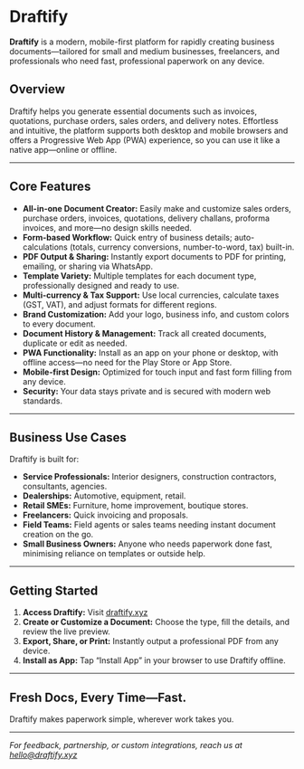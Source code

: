 # Draftify

**Draftify** is a modern, mobile-first platform for rapidly creating business documents—tailored for small and medium businesses, freelancers, and professionals who need fast, professional paperwork on any device.

## Overview

Draftify helps you generate essential documents such as invoices, quotations, purchase orders, sales orders, and delivery notes. Effortless and intuitive, the platform supports both desktop and mobile browsers and offers a Progressive Web App (PWA) experience, so you can use it like a native app—online or offline.

***

## Core Features

- **All-in-one Document Creator:** Easily make and customize sales orders, purchase orders, invoices, quotations, delivery challans, proforma invoices, and more—no design skills needed.
- **Form-based Workflow:** Quick entry of business details; auto-calculations (totals, currency conversions, number-to-word, tax) built-in.
- **PDF Output \& Sharing:** Instantly export documents to PDF for printing, emailing, or sharing via WhatsApp.
- **Template Variety:** Multiple templates for each document type, professionally designed and ready to use.
- **Multi-currency \& Tax Support:** Use local currencies, calculate taxes (GST, VAT), and adjust formats for different regions.
- **Brand Customization:** Add your logo, business info, and custom colors to every document.
- **Document History \& Management:** Track all created documents, duplicate or edit as needed.
- **PWA Functionality:** Install as an app on your phone or desktop, with offline access—no need for the Play Store or App Store.
- **Mobile-first Design:** Optimized for touch input and fast form filling from any device.
- **Security:** Your data stays private and is secured with modern web standards.

***

## Business Use Cases

Draftify is built for:

- **Service Professionals:** Interior designers, construction contractors, consultants, agencies.
- **Dealerships:** Automotive, equipment, retail.
- **Retail SMEs:** Furniture, home improvement, boutique stores.
- **Freelancers:** Quick invoicing and proposals.
- **Field Teams:** Field agents or sales teams needing instant document creation on the go.
- **Small Business Owners:** Anyone who needs paperwork done fast, minimising reliance on templates or outside help.

***

## Getting Started

1. **Access Draftify:** Visit [draftify.xyz](https://draftify.xyz)
2. **Create or Customize a Document:** Choose the type, fill the details, and review the live preview.
3. **Export, Share, or Print:** Instantly output a professional PDF from any device.
4. **Install as App:** Tap “Install App” in your browser to use Draftify offline.

***

## Fresh Docs, Every Time—Fast.

Draftify makes paperwork simple, wherever work takes you.

***

*For feedback, partnership, or custom integrations, reach us at hello@draftify.xyz*

